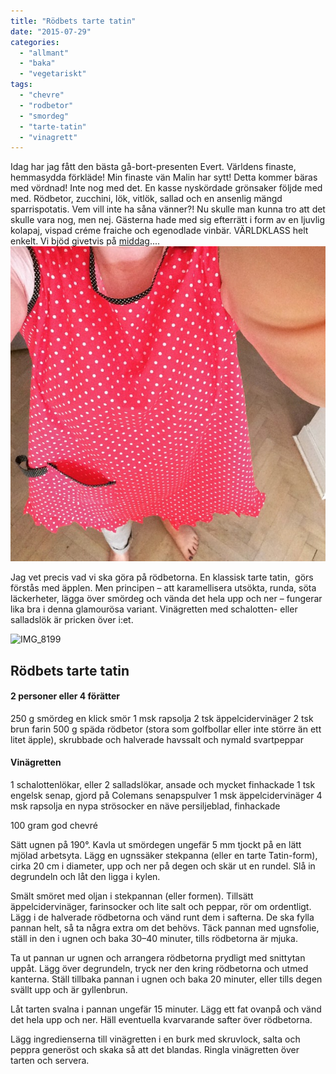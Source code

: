 ```yaml
---
title: "Rödbets tarte tatin"
date: "2015-07-29"
categories: 
  - "allmant"
  - "baka"
  - "vegetariskt"
tags: 
  - "chevre"
  - "rodbetor"
  - "smordeg"
  - "tarte-tatin"
  - "vinagrett"
---
```


Idag har jag fått den bästa gå-bort-presenten Evert. Världens finaste, hemmasydda förkläde! Min finaste vän Malin har sytt! Detta kommer bäras med vördnad! Inte nog med det. En kasse nyskördade grönsaker följde med med. Rödbetor, zucchini, lök, vitlök, sallad och en ansenlig mängd sparrispotatis. Vem vill inte ha såna vänner?! Nu skulle man kunna tro att det skulle vara nog, men nej. Gästerna hade med sig efterrätt i form av en ljuvlig kolapaj, vispad créme fraiche och egenodlade vinbär. VÄRLDKLASS helt enkelt. Vi bjöd givetvis på [middag](http://import.local/2014/01/09/citronbakad-fisk-med-tomat-och-basilika/)....
![image](/static/img/image14-632x632.jpg)

Jag vet precis vad vi ska göra på rödbetorna. En klassisk tarte tatin,  görs förstås med äpplen. Men principen – att karamellisera utsökta, runda, söta läckerheter, lägga över smördeg och vända det hela upp och ner – fungerar lika bra i denna glamourösa variant. Vinägretten med schalotten- eller salladslök är pricken över i:et.

![IMG_8199](/static/img/IMG_8199-e1437945179825-1020x1360.jpg)

## Rödbets tarte tatin

#### 2 personer eller 4 förätter

250 g smördeg en klick smör 1 msk rapsolja 2 tsk äppelcidervinäger 2 tsk brun farin 500 g späda rödbetor (stora som golfbollar eller inte större än ett litet äpple), skrubbade och halverade havssalt och nymald svartpeppar

#### Vinägretten

1 schalottenlökar, eller 2 salladslökar, ansade och mycket finhackade 1 tsk engelsk senap, gjord på Colemans senapspulver 1 msk äppelcidervinäger 4 msk rapsolja en nypa strösocker en näve persiljeblad, finhackade

100 gram god chevré

Sätt ugnen på 190°. Kavla ut smördegen ungefär 5 mm tjockt på en lätt mjölad arbetsyta. Lägg en ugnssäker stekpanna (eller en tarte Tatin-form), cirka 20 cm i diameter, upp och ner på degen och skär ut en rundel. Slå in degrundeln och låt den ligga i kylen.

Smält smöret med oljan i stekpannan (eller formen). Tillsätt äppelcidervinäger, farinsocker och lite salt och peppar, rör om ordentligt. Lägg i de halverade rödbetorna och vänd runt dem i safterna. De ska fylla pannan helt, så ta några extra om det behövs. Täck pannan med ugnsfolie, ställ in den i ugnen och baka 30–40 minuter, tills rödbetorna är mjuka.

Ta ut pannan ur ugnen och arrangera rödbetorna prydligt med snittytan uppåt. Lägg över degrundeln, tryck ner den kring rödbetorna och utmed kanterna. Ställ tillbaka pannan i ugnen och baka 20 minuter, eller tills degen svällt upp och är gyllenbrun.

Låt tarten svalna i pannan ungefär 15 minuter. Lägg ett fat ovanpå och vänd det hela upp och ner. Häll eventuella kvarvarande safter över rödbetorna.

Lägg ingredienserna till vinägretten i en burk med skruvlock, salta och peppra generöst och skaka så att det blandas. Ringla vinägretten över tarten och servera.
